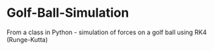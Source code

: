 # Golf-Ball-Simulation
From a class in Python - simulation of forces on a golf ball using RK4 (Runge-Kutta)
